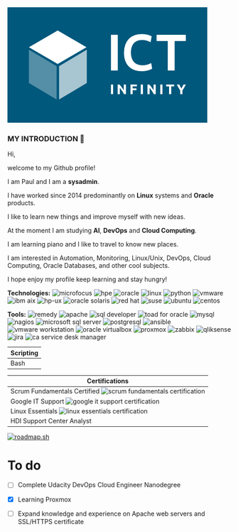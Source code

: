 <picture>
 <source media="(prefers-color-scheme: dark)" srcset="https://github.com/sysadmin91/sysadmin91/blob/main/img_dark.png">
 <source media="(prefers-color-scheme: light)" srcset="https://github.com/sysadmin91/sysadmin91/blob/main/img_light.png">
 <img alt="YOUR-ALT-TEXT" src="https://github.com/sysadmin91/sysadmin91/blob/main/img_light.png">
</picture>


### MY INTRODUCTION 👋

Hi,

welcome to my Github profile!

I am Paul and I am a **sysadmin**. 

I have worked since 2014 predominantly on **Linux** systems and **Oracle** products.


I like to learn new things and improve myself with new ideas.

At the moment I am studying **AI**, **DevOps** and **Cloud Computing**.


I am learning piano and I like to travel to know new places.


I am interested in Automation, Monitoring, Linux/Unix, DevOps, Cloud Computing, Oracle Databases, and other cool subjects.


I hope enjoy my profile keep learning and stay hungry!

**Technologies:**
<img src="https://github.com/user-attachments/assets/1a3b8221-9a70-4495-9920-7e01c3939bf9" alt="microfocus" width="40" height="40"/>
<img src="https://github.com/user-attachments/assets/4298a1be-5a8e-42b2-8872-f54ede8e35e0" alt="hpe" width="40" height="40"/>
<img src="https://github.com/user-attachments/assets/76d053b8-e978-4bd8-8fcf-c7788edaf9ed" alt="oracle" width="40" height="40"/>
<img src="https://github.com/user-attachments/assets/ed0d7a23-eb69-4b2c-ab4e-eb7a5df64074" alt="linux" width="40" height="40"/>
<img src="https://github.com/user-attachments/assets/a6baacf1-632e-441d-b75a-21bf320410bd" alt="python" width="40" height="40"/>
<img src="https://github.com/user-attachments/assets/0d03170e-ac0d-4523-a5a2-363cd0fc3624" alt="vmware" width="40" height="40"/>
<img src="https://github.com/user-attachments/assets/4abbfe03-3e3b-4f6c-a422-064b5a21dadb" alt="ibm aix" width="40" height="40"/>
<img src="https://github.com/user-attachments/assets/71c7b7ea-24fd-4829-87b1-c37ff2105f72" alt="hp-ux" width="40" height="40"/>
<img src="https://github.com/user-attachments/assets/5383cf73-1463-4f46-8509-ca9bdfbc6929" alt="oracle solaris" width="40" height="40"/>
<img src="https://github.com/user-attachments/assets/2b14ba18-c096-404f-8881-cc83778df1f9" alt="red hat" width="40" height="40"/>
<img src="https://github.com/user-attachments/assets/e445bd7c-dace-41a0-9702-1aaee7277991" alt="suse" width="40" height="40"/> 
<img src="https://github.com/user-attachments/assets/97f2302c-2bc1-4f2e-94fa-69704488bbfe" alt="ubuntu" width="40" height="40"/> 
<img src="https://github.com/user-attachments/assets/8d791d20-c5a8-4b42-9d00-96ccacdcd4f5" alt="centos" width="40" height="40"/> 

**Tools:**
<img src="https://github.com/user-attachments/assets/08a196a1-5475-43dd-bd83-28d4fa47616e" alt="remedy" width="40" height="40"/>
<img src="https://github.com/user-attachments/assets/dcfe6aeb-b1f4-4c5c-b482-18b185a682f5" alt="apache" width="40" height="40"/>
<img src="https://github.com/user-attachments/assets/ed25de1d-214c-4863-9b85-ba349aa4989f" alt="sql developer" width="40" height="40"/>
<img src="https://github.com/user-attachments/assets/d6048992-e1ac-4242-9f15-b0393cdba1a0" alt="toad for oracle" width="40" height="40"/>
<img src="https://github.com/user-attachments/assets/ddd0578d-749e-43d6-aafa-c6bf8da72b10" alt="mysql" width="40" height="40"/>
<img src="https://github.com/user-attachments/assets/fae82004-7a32-4c0f-b599-617aae55e3c3" alt="nagios" width="40" height="40"/>
<img src="https://github.com/user-attachments/assets/ab958737-b839-4fac-96f4-1751b3f36002" alt="microsoft sql server" width="40" height="40"/>
<img src="https://github.com/user-attachments/assets/9d99462d-6f47-42a6-94a1-d4d5652438bb"  alt="postgresql" width="40" height="40"/>
<img src="https://github.com/user-attachments/assets/387b0fdc-ef37-45a9-912b-84a9f40eb37a" alt="ansible" width="40" height="40"/>
<img src="https://github.com/user-attachments/assets/013906d8-0c2e-417a-adb8-d1bd4481c13e" alt="vmware workstation" width="40" height="40"/>
<img src="https://github.com/user-attachments/assets/a1c7cb33-7684-4f65-855c-39f5d6c98a59" alt="oracle virtualbox" width="40" height="40"/>
<img src="https://github.com/user-attachments/assets/3f934848-0c3b-4c8a-9292-75cd1307170e" alt="proxmox" width="40" height="40"/>
<img src="https://github.com/user-attachments/assets/8ccf0b41-5d38-4337-8893-44c859377fa3" alt="zabbix" width="40" height="40"/>
<img src="https://github.com/user-attachments/assets/02272e1f-b6fd-457d-81ad-95fd4c7ba42c" alt="qliksense" width="40" height="40"/>
<img src="https://github.com/user-attachments/assets/853d558f-1935-4351-aea3-f3ab4ca2fe60" alt="jira" width="40" height="40"/>
<img src="https://github.com/user-attachments/assets/4e82a56c-9396-435c-9148-ac78886d6e57" alt="ca service desk manager" width="40" height="40"/>



| Scripting  | 
-------------|
Bash     |


| Certifications                  |
----------------------------------|
Scrum Fundamentals Certified      <img src="https://github.com/user-attachments/assets/d58f601d-97f4-47e4-a4f9-873bef6c8d0a" alt="scrum fundamentals certification" width="100" height="100" /> |
Google IT Support                 <img src="https://github.com/user-attachments/assets/8e797249-64b3-4549-a67c-419249e4f5d9" alt="google it support certification"  width="100" height="100" /> |
Linux Essentials                  <img src="https://github.com/user-attachments/assets/44ea2e64-5ba8-46bc-a2bf-b0752dcacfe1" alt="linux essentials certification"  width="100" height="100" /> |  
HDI Support Center Analyst        |

[![roadmap.sh](https://roadmap.sh/card/tall/65f9b6f7adfe421617323d83?variant=dark)](https://roadmap.sh)

# To do
- [ ] Complete Udacity DevOps Cloud Engineer Nanodegree
- [X] Learning Proxmox
- [ ] Expand knowledge and experience on Apache web servers and SSL/HTTPS certificate

